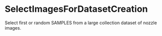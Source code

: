 # SelectImagesForDatasetCreation
Select first or random SAMPLES from a large collection dataset of nozzle images.

